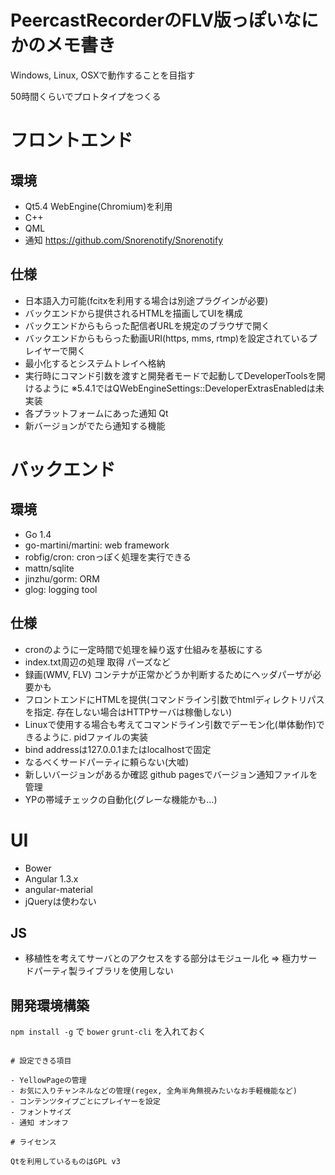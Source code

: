 PeercastRecorderのFLV版っぽいなにかのメモ書き
======================================

Windows, Linux, OSXで動作することを目指す

50時間くらいでプロトタイプをつくる

# フロントエンド

## 環境

- Qt5.4 WebEngine(Chromium)を利用
- C++
- QML
- 通知 https://github.com/Snorenotify/Snorenotify

## 仕様

- 日本語入力可能(fcitxを利用する場合は別途プラグインが必要)
- バックエンドから提供されるHTMLを描画してUIを構成
- バックエンドからもらった配信者URLを規定のブラウザで開く
- バックエンドからもらった動画URI(https, mms, rtmp)を設定されているプレイヤーで開く
- 最小化するとシステムトレイへ格納
- 実行時にコマンド引数を渡すと開発者モードで起動してDeveloperToolsを開けるように ※5.4.1ではQWebEngineSettings::DeveloperExtrasEnabledは未実装
- 各プラットフォームにあった通知 Qt
- 新バージョンがでたら通知する機能

# バックエンド

## 環境

- Go 1.4
- go-martini/martini: web framework
- robfig/cron: cronっぽく処理を実行できる
- mattn/sqlite
- jinzhu/gorm: ORM
- glog: logging tool

## 仕様

- cronのように一定時間で処理を繰り返す仕組みを基板にする
- index.txt周辺の処理 取得 パーズなど
- 録画(WMV, FLV) コンテナが正常かどうか判断するためにヘッダパーザが必要かも
- フロントエンドにHTMLを提供(コマンドライン引数でhtmlディレクトリパスを指定. 存在しない場合はHTTPサーバは稼働しない)
- Linuxで使用する場合も考えてコマンドライン引数でデーモン化(単体動作)できるように. pidファイルの実装
- bind addressは127.0.0.1またはlocalhostで固定
- なるべくサードパーティに頼らない(大嘘)
- 新しいバージョンがあるか確認 github pagesでバージョン通知ファイルを管理
- YPの帯域チェックの自動化(グレーな機能かも…)

# UI

- Bower
- Angular 1.3.x
- angular-material
- jQueryは使わない

## JS

- 移植性を考えてサーバとのアクセスをする部分はモジュール化 => 極力サードパーティ製ライブラリを使用しない

## 開発環境構築

``npm install -g`` で ``bower`` ``grunt-cli`` を入れておく

```

# 設定できる項目

- YellowPageの管理
- お気に入りチャンネルなどの管理(regex, 全角半角無視みたいなお手軽機能など)
- コンテンツタイプごとにプレイヤーを設定
- フォントサイズ
- 通知 オンオフ

# ライセンス

Qtを利用しているものはGPL v3
